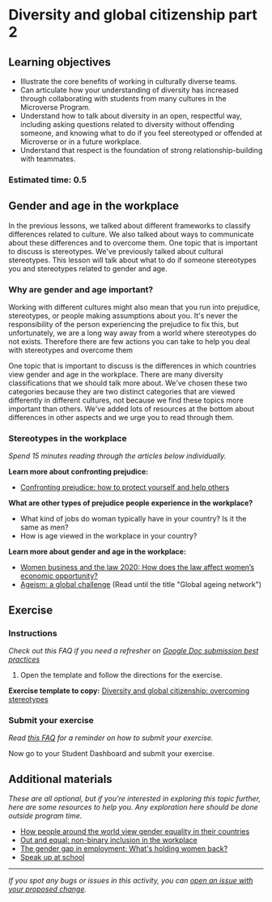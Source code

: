 # Diversity and global citizenship part 2

## Learning objectives

- Illustrate the core benefits of working in culturally diverse teams.
- Can articulate how your understanding of diversity has increased through collaborating with students from many cultures in the Microverse Program.
- Understand how to talk about diversity in an open, respectful way, including asking questions related to diversity without offending someone, and knowing what to do if you feel stereotyped or offended at Microverse or in a future workplace.
- Understand that respect is the foundation of strong relationship-building with teammates.

### **Estimated time**: 0.5

## Gender and age in the workplace

In the previous lessons, we talked about different frameworks to classify differences related to culture. We also talked about ways to communicate about these differences and to overcome them. One topic that is important to discuss is stereotypes. We've previously talked about cultural stereotypes. This lesson will talk about what to do if someone stereotypes you and stereotypes related to gender and age. 

### Why are gender and age important?

Working with different cultures might also mean that you run into prejudice, stereotypes, or people making assumptions about you. It's never the responsibility of the person experiencing the prejudice to fix this, but unfortunately, we are a long way away from a world where stereotypes do not exists. Therefore there are few actions you can take to help you deal with stereotypes and overcome them

One topic that is important to discuss is the differences in which countries view gender and age in the workplace. There are many diversity classifications that we should talk more about. We've chosen these two categories because they are two distinct categories that are viewed differently in different cultures, not because we find these topics more important than others. We've added lots of resources at the bottom about differences in other aspects and we urge you to read through them. 

### Stereotypes in the workplace

*Spend 15 minutes reading through the articles below individually.* 

**Learn more about confronting prejudice:**

- [Confronting prejudice: how to protect yourself and help others](https://onlinegrad.pepperdine.edu/blog/prejudice-discrimination-coping-skills/)

**What are other types of prejudice people experience in the workplace?** 

- What kind of jobs do woman typically have in your country? Is it the same as men?
- How is age viewed in the workplace in your country?

**Learn more about gender and age in the workplace:**

- [Women business and the law 2020: How does the law affect women’s economic opportunity?](https://blogs.worldbank.org/opendata/women-business-and-law-2020-how-does-law-affect-womens-economic-opportunity)
- [Ageism: a global challenge](https://leadingage.org/magazine/july-august-2019/Ageism-Global-Challenge-V9N4) (Read until the title "Global ageing network")

## Exercise

### Instructions

*Check out this FAQ if you need a refresher on [Google Doc submission best practices](https://microverse.zendesk.com/hc/en-us/articles/360063156813)*

1. Open the template and follow the directions for the exercise.

**Exercise template to copy:** [Diversity and global citizenship: overcoming stereotypes](https://docs.google.com/document/d/1xplx8FCHdAguwX5p4j3pgvYV2h5MjPcgrkXaui1sm80/edit?usp=sharing)

### Submit your exercise

*Read [this FAQ](https://microverse.zendesk.com/hc/en-us/articles/360061344234) for a reminder on how to submit your exercise.* 

Now go to your Student Dashboard and submit your exercise.

## Additional materials

*These are all optional, but if you're interested in exploring this topic further, here are some resources to help you. Any exploration here should be done outside program time.*

- [How people around the world view gender equality in their countries](https://www.pewresearch.org/global/2019/04/22/how-people-around-the-world-view-gender-equality-in-their-countries/)
- [Out and equal: non-binary inclusion in the workplace](https://outandequal.org/wp-content/uploads/2018/11/OE-Non-Binary-Best-Practices.pdf)
- [The gender gap in employment: What's holding women back?](https://www.ilo.org/infostories/en-GB/Stories/Employment/barriers-women#intro)
- [Speak up at school](https://www.learningforjustice.org/sites/default/files/2019-04/TT-Speak-Up-Guide.pdf)


------

_If you spot any bugs or issues in this activity, you can [open an issue with your proposed change](https://github.com/microverseinc/curriculum-transversal-skills/blob/main/git-github/articles/open_issue.md)._
